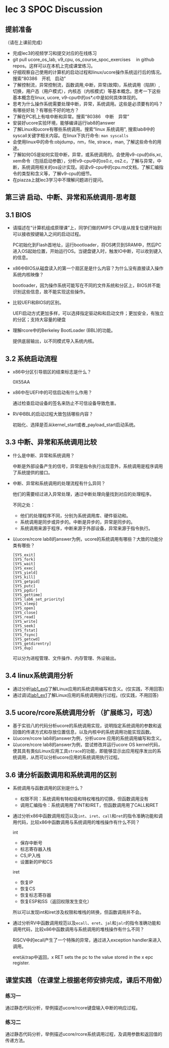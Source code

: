 # lec 3 SPOC Discussion

## **提前准备**
（请在上课前完成）


 - 完成lec3的视频学习和提交对应的在线练习
 - git pull ucore_os_lab, v9_cpu, os_course_spoc_exercises  　in github repos。这样可以在本机上完成课堂练习。
 - 仔细观察自己使用的计算机的启动过程和linux/ucore操作系统运行后的情况。搜索“80386　开机　启动”
 - 了解控制流，异常控制流，函数调用,中断，异常(故障)，系统调用（陷阱）,切换，用户态（用户模式），内核态（内核模式）等基本概念。思考一下这些基本概念在linux, ucore, v9-cpu中的os*.c中是如何具体体现的。
 - 思考为什么操作系统需要处理中断，异常，系统调用。这些是必须要有的吗？有哪些好处？有哪些不好的地方？
 - 了解在PC机上有啥中断和异常。搜索“80386　中断　异常”
 - 安装好ucore实验环境，能够编译运行lab8的answer
 - 了解Linux和ucore有哪些系统调用。搜索“linux 系统调用", 搜索lab8中的syscall关键字相关内容。在linux下执行命令: ```man syscalls```
 - 会使用linux中的命令:objdump，nm，file, strace，man, 了解这些命令的用途。
 - 了解如何OS是如何实现中断，异常，或系统调用的。会使用v9-cpu的dis,xc, xem命令（包括启动参数），分析v9-cpu中的os0.c, os2.c，了解与异常，中断，系统调用相关的os设计实现。阅读v9-cpu中的cpu.md文档，了解汇编指令的类型和含义等，了解v9-cpu的细节。
 - 在piazza上就lec3学习中不理解问题进行提问。

## 第三讲 启动、中断、异常和系统调用-思考题

## 3.1 BIOS
- 请描述在“计算机组成原理课”上，同学们做的MIPS CPU是从按复位键开始到可以接收按键输入之间的启动过程。

  PC初始化到Flash首地址，运行bootloader，将OS拷贝到SRAM中，然后PC进入OS起始位置，开始运行OS。当键盘键入时，触发IO中断，可以收到键入的信息。

- x86中BIOS从磁盘读入的第一个扇区是是什么内容？为什么没有直接读入操作系统内核映像？

  bootloader，因为操作系统可能写在不同的文件系统和分区上，BIOS并不能识别这些信息，故不能实现这些操作。

- 比较UEFI和BIOS的区别。

  UEFI启动方式更加多样，可以选择指定驱动和和启动文件；更加安全，有独立的分区；支持大容量的硬盘

- 理解rcore中的Berkeley BootLoader (BBL)的功能。

  提供底层输出，以不同模式导入系统内核。

## 3.2 系统启动流程

- x86中分区引导扇区的结束标志是什么？

  0X55AA

- x86中在UEFI中的可信启动有什么作用？

  通过检查启动设备的签名来防止不可信设备导致危害。

- RV中BBL的启动过程大致包括哪些内容？

  初始化、选择是否从kernel_start或者_payload_start启动系统。

## 3.3 中断、异常和系统调用比较
- 什么是中断、异常和系统调用？

  中断是外部设备产生的信号，异常是指令执行出现意外，系统调用是程序调用了系统提供的接口。

- 中断、异常和系统调用的处理流程有什么异同？

  他们的需要经过进入异常处理，通过中断处理向量找到对应的处理程序。

  不同之处：

  - 他们的处理程序不同，分别为系统调用库、硬件驱动和。
  - 系统调用是同步或异步的。中断是异步的，异常是同步的。
  - 系统调用来源于程序，中断来源于外部设备，异常来源于指令执行。

- 以ucore/rcore lab8的answer为例，ucore的系统调用有哪些？大致的功能分类有哪些？

  ```
  [SYS_exit]              
  [SYS_fork]              
  [SYS_wait]              
  [SYS_exec]              
  [SYS_yield]             
  [SYS_kill]              
  [SYS_getpid]            
  [SYS_putc]              
  [SYS_pgdir]             
  [SYS_gettime]           
  [SYS_lab6_set_priority] 
  [SYS_sleep]             
  [SYS_open]              
  [SYS_close]             
  [SYS_read]              
  [SYS_write]             
  [SYS_seek]              
  [SYS_fstat]             
  [SYS_fsync]             
  [SYS_getcwd]            
  [SYS_getdirentry]       
  [SYS_dup]               
  ```

  可以分为进程管理、文件操作、内存管理、外设输出。

## 3.4 linux系统调用分析
- 通过分析[lab1_ex0](https://github.com/chyyuu/ucore_lab/blob/master/related_info/lab1/lab1-ex0.md)了解Linux应用的系统调用编写和含义。(仅实践，不用回答)
- 通过调试[lab1_ex1](https://github.com/chyyuu/ucore_lab/blob/master/related_info/lab1/lab1-ex1.md)了解Linux应用的系统调用执行过程。(仅实践，不用回答)


## 3.5 ucore/rcore系统调用分析 （扩展练习，可选）
-  基于实验八的代码分析ucore的系统调用实现，说明指定系统调用的参数和返回值的传递方式和存放位置信息，以及内核中的系统调用功能实现函数。
- 以ucore/rcore lab8的answer为例，分析ucore 应用的系统调用编写和含义。
- 以ucore/rcore lab8的answer为例，尝试修改并运行ucore OS kernel代码，使其具有类似Linux应用工具`strace`的功能，即能够显示出应用程序发出的系统调用，从而可以分析ucore应用的系统调用执行过程。


## 3.6 请分析函数调用和系统调用的区别
- 系统调用与函数调用的区别是什么？

  - 权限不同：系统调用有特权级和特权堆栈的切换，但函数调用没有
  - 调用汇编指令：系统调用用了INT和IRET，但函数调用用了CALL和RET

- 通过分析x86中函数调用规范以及`int`、`iret`、`call`和`ret`的指令准确功能和调用代码，比较x86中函数调用与系统调用的堆栈操作有什么不同？

  int

  - 保存中断号
  - 标志寄存器入栈
  - CS,IP入栈
  - 设置新的IP和CS

  iret

  - 恢复IP
  - 恢复CS
  - 恢复标志寄存器
  - 恢复ESP和SS（返回权限发生变化）

  所以可以发现int和iret涉及权限和堆栈的转换，但函数调用并不会。

- 通过分析RV中函数调用规范以及`ecall`、`eret`、`jal`和`jalr`的指令准确功能和调用代码，比较x86中函数调用与系统调用的堆栈操作有什么不同？

  RISCV中的ecall产生了一个特殊的异常，通过进入exception handler来进入调用。

  eret从trap中返回，x RET sets the pc to the value stored in the x epc register.


## 课堂实践 （在课堂上根据老师安排完成，课后不用做）
### 练习一
通过静态代码分析，举例描述ucore/rcore键盘输入中断的响应过程。

### 练习二
通过静态代码分析，举例描述ucore/rcore系统调用过程，及调用参数和返回值的传递方法。
